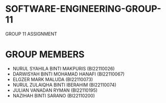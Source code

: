 # SOFTWARE-ENGINEERING-GROUP-11
GROUP 11 ASSIGNMENT

# GROUP MEMBERS
* NURUL SYAHILA BINTI MAKPURIS (BI22110026)
* DARWISYAH BINTI MOHAMAD HANAFI (BI22110067)
* ELGZER MARK MALUDA (BI22110073)
* NURUL ZULAIQHA BINTI IBERAHIM (BI22110074)
* JULIAN VANADAN RYMAN (BI22110195)
* NAZIHAH BINTI SARANO (BI22110200)
